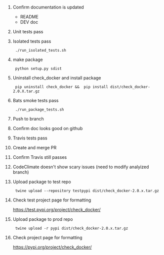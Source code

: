 
1. Confirm documentation is updated
    - README
    - DEV doc
1. Unit tests pass
1. Isolated tests pass

        ./run_isolated_tests.sh
1. make package

        python setup.py sdist
1. Uninstall check_docker and install package

        pip uninstall check_docker &&  pip install dist/check_docker-2.0.X.tar.gz
1. Bats smoke tests pass

        ./run_package_tests.sh
1. Push to branch
1. Confirm doc looks good on github
1. Travis tests pass
1. Create and merge PR
1. Confirm Travis still passes
1. CodeClimate doesn't show scary issues (need to modify analyized branch)
1. Upload package to test repo

        twine upload --repository testpypi dist/check_docker-2.0.x.tar.gz
1. Check test project page for formatting

   https://test.pypi.org/project/check_docker/
1. Upload package to prod repo

        twine upload -r pypi dist/check_docker-2.0.x.tar.gz
1. Check project page for formatting

   https://pypi.org/project/check_docker/
